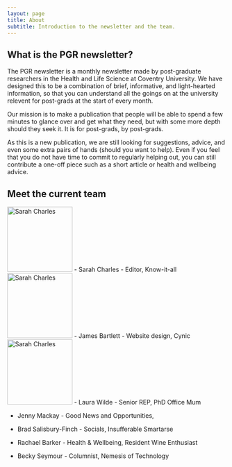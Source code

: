 ```yaml
---
layout: page
title: About
subtitle: Introduction to the newsletter and the team. 
---
```


## What is the PGR newsletter? 

The PGR newsletter is a monthly newsletter made by post-graduate researchers in the Health and Life Science at Coventry University. We have designed this to be a combination of brief, informative, and light-hearted information, so that you can understand all the goings on at the university relevent for post-grads at the start of every month. 

Our mission is to make a publication that people will be able to spend a few minutes to glance over and get what they need, but with some more depth should they seek it. It is for post-grads, by post-grads. 

As this is a new publication, we are still looking for suggestions, advice, and even some extra pairs of hands (should you want to help). Even if you feel that you do not have time to commit to regularly helping out, you can still contribute a one-off piece such as a short article or health and wellbeing advice. 

## Meet the current team

<img src="{{ site.baseurl }}/img/Charles-S.png" alt="Sarah Charles" width = "150" />
- Sarah Charles - Editor, Know-it-all 

<img src="{{ site.baseurl }}/img/Charles-S.png" alt="Sarah Charles" width = "150" />
- James Bartlett - Website design, Cynic

<img src="{{ site.baseurl }}/img/Charles-S.png" alt="Sarah Charles" width = "150" />
- Laura Wilde - Senior REP, PhD Office Mum 

- Jenny Mackay - Good News and Opportunities, 

- Brad Salisbury-Finch - Socials, Insufferable Smartarse 

- Rachael Barker - Health & Wellbeing, Resident Wine Enthusiast 

- Becky Seymour - Columnist, Nemesis of Technology

